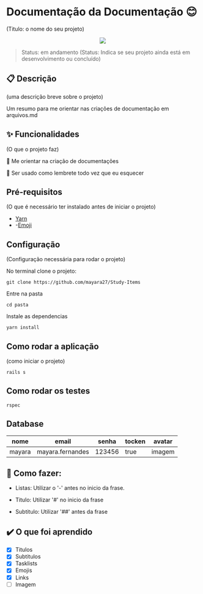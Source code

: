 # Documentação da Documentação :blush:
(Titulo: o nome do seu projeto)

<p align="center"> <img src=https://github.com/mayara27/Study-Items/main/doc.jpg> </p>
  
>Status: em andamento
(Status: Indica se seu projeto ainda está em desenvolvimento ou concluído)

## :clipboard: Descrição
(uma descrição breve sobre o projeto)

Um  resumo para me orientar nas criações de documentação em arquivos.md

## :sparkles: Funcionalidades
(O que o projeto faz)

:pushpin: Me orientar na criação de documentações

:pushpin: Ser usado como lembrete todo vez que eu esquecer

## Pré-requisitos
(O que é necessário ter instalado antes de iniciar o projeto)

- [Yarn](https://classic.yarnpkg.com/en/docs/install/#debian-stable)
- -[Emoji](https://gist.github.com/rxaviers/7360908)

## Configuração
(Configuração necessária para rodar o projeto)

No terminal clone o projeto:

```
git clone https://github.com/mayara27/Study-Items
```
Entre na pasta

```
cd pasta
```
Instale as dependencias

```
yarn install
```

## Como rodar a aplicação
(como iniciar o projeto)

```
rails s
```

## Como rodar os testes

```
rspec
```

## Database

|  nome  | email           |senha    | tocken | avatar   |
|--------|-----------------|---------|--------|----------|
|mayara  |mayara.fernandes |123456   |  true  |  imagem  |


## :hammer: Como fazer:

- Listas: Utilizar o '-' antes no inicio da frase.

- Titulo: Utilizar '#' no inicio da frase

- Subtitulo: Utilizar '##' antes da frase

## :heavy_check_mark: O que foi aprendido

- [x] Titulos
- [x] Subtitulos
- [x] Tasklists
- [x] Emojis 
- [x] Links
- [ ] Imagem
